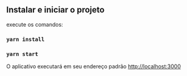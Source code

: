 ## Instalar e iniciar o projeto

execute os comandos:

### `yarn install`

### `yarn start`

O aplicativo executará em seu endereço padrão
[http://localhost:3000](http://localhost:3000)

